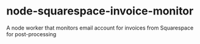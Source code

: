 node-squarespace-invoice-monitor
================================

A node worker that monitors email account for invoices from Squarespace for post-processing
